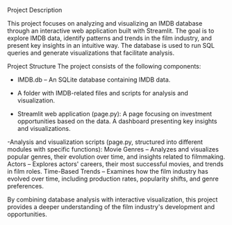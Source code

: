 Project Description

This project focuses on analyzing and visualizing an IMDB database through an interactive web application built with Streamlit. The goal is to explore IMDB data, identify patterns and trends in the film industry, and present key insights in an intuitive way. The database is used to run SQL queries and generate visualizations that facilitate analysis.

Project Structure
The project consists of the following components:

- IMDB.db – An SQLite database containing IMDB data.
  
- A folder with IMDB-related files and scripts for analysis and visualization.
  
- Streamlit web application (page.py):
A page focusing on investment opportunities based on the data.
A dashboard presenting key insights and visualizations.

-Analysis and visualization scripts (page.py, structured into different modules with specific functions):
Movie Genres – Analyzes and visualizes popular genres, their evolution over time, and insights related to filmmaking.
Actors – Explores actors' careers, their most successful movies, and trends in film roles.
Time-Based Trends – Examines how the film industry has evolved over time, including production rates, popularity shifts, and genre preferences.

By combining database analysis with interactive visualization, this project provides a deeper understanding of the film industry's development and opportunities.
